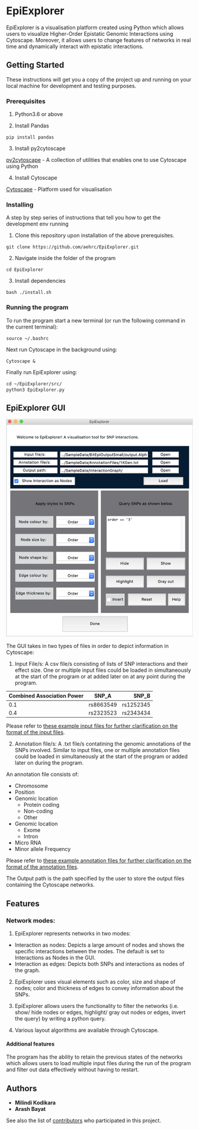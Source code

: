 # EpiExplorer

EpiExplorer is a visualisation platform created using Python which allows users to visualize Higher-Order Epistatic Genomic Interactions using Cytoscape. Moreover, it allows users to change features of networks in real time and dynamically interact with epistatic interactions.

## Getting Started

These instructions will get you a copy of the project up and running on your local machine for development and testing purposes.

### Prerequisites

1. Python3.6 or above

2. Install Pandas

```
pip install pandas
```

3. Install py2cytoscape

  [py2cytoscape](https://py2cytoscape.readthedocs.io/en/latest/#installation) - A collection of utilities that enables one to use Cytoscape using Python

4. Install Cytoscape

  [Cytoscape](https://cytoscape.org/download.html) - Platform used for visualisation

### Installing

A step by step series of instructions that tell you how to get the development env running

1. Clone this repository upon installation of the above prerequisites.
```
git clone https://github.com/aehrc/EpiExplorer.git
```
2. Navigate inside the folder of the program
```
cd EpiExplorer
```
3. Install dependencies
```
bash ./install.sh
```

### Running the program

To run the program start a new terminal (or run the following command in the current terminal):
```
source ~/.bashrc
```

Next run Cytoscape in the background using:
```
Cytoscape &
```

Finally run EpiExplorer using:
```
cd ~/EpiExplorer/src/
python3 EpiExplorer.py
```

## EpiExplorer GUI

![alt text](https://github.com/aehrc/EpiExplorer/blob/master/images/gui.png "EpiExplorer GUI")

The GUI takes in two types of files in order to depict information in Cytoscape:

1. Input File/s: A csv file/s consisting of lists of SNP interactions and their effect size. One or multiple input files could be loaded in simultaneously at the start of the program or at added later on at any point during the program.

  | Combined Association Power | SNP_A     | SNP_B      |
  | -------------------------- |:---------:| ----------:|
  | 0.1                        | rs8663549 | rs1252345  |
  | 0.4                        | rs2323523 | rs2343434  |

Please refer to [these example input files for further clarification on the format of the input files](https://github.com/aehrc/EpiExplorer/tree/master/SampleData/BitEpiOutput).

2. Annotation file/s: A .txt file/s contatining the genomic annotations of the SNPs involved. Similar to input files, one or multiple annotation files could be loaded in simultaneously at the start of the program or added later on during the program. 

An annotation file consists of:
* Chromosome
* Position
* Genomic location
  * Protein coding
  * Non-coding
  * Other
* Genomic location
  * Exome
  * Intron
* Micro RNA
* Minor allele Frequency

Please refer to [these example annotation files for further clarification on the format of the annotation files](https://github.com/aehrc/EpiExplorer/tree/master/SampleData/AnnotationFiles).

The Output path is the path specified by the user to store the output files containing the Cytoscape networks.

## Features

### Network modes:

1. EpiExplorer represents networks in two modes:
  * Interaction as nodes: Depicts a large amount of nodes and shows the specific interactions between the nodes. The default is set to Interactions as Nodes in the GUI.
  * Interaction as edges: Depicts both SNPs and interactions as nodes of the graph.

2. EpiExplorer uses visual elements such as color, size and shape of nodes; color and thickness of edges to convey information about the SNPs. 

3. EpiExplorer allows users the functionality to filter the networks (i.e. show/ hide nodes or edges, highlight/ gray out nodes or edges, invert the query) by writing a python query. 

4. Various layout algorithms are available through Cytoscape.

#### Additional features
The program has the ability to retain the previous states of the networks which allows users to load multiple input files during the run of the program and filter out data effectively without having to restart. 

## Authors

* **Milindi Kodikara**
* **Arash Bayat**

See also the list of [contributors](https://github.com/aehrc/EpiExplorer/graphs/contributors) who participated in this project.





